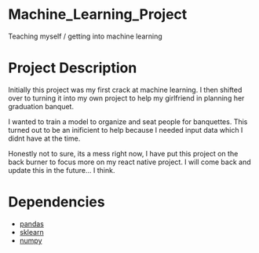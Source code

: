# Machine_Learning_Project
 Teaching myself / getting into machine learning


# Project Description
Initially this project was my first crack at machine learning. I then shifted over to turning it into my own project to help my girlfriend in planning her graduation banquet.

I wanted to train a model to organize and seat people for banquettes. This turned out to be an inificient to help because I needed input data which I didnt have at the time.

Honestly not to sure, its a mess right now, I have put this project on the back burner to focus more on my react native project.
I will come back and update this in the future... I think.

# Dependencies 
- [pandas](https://pandas.pydata.org/docs/getting_started/install.html)
- [sklearn](https://scikit-learn.org/stable/install.html)
- [numpy](https://numpy.org/install/)
